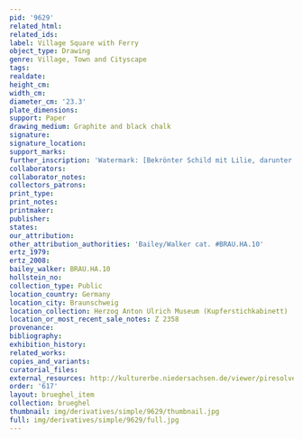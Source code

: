 ```yaml
---
pid: '9629'
related_html: 
related_ids: 
label: Village Square with Ferry
object_type: Drawing
genre: Village, Town and Cityscape
tags: 
realdate: 
height_cm: 
width_cm: 
diameter_cm: '23.3'
plate_dimensions: 
support: Paper
drawing_medium: Graphite and black chalk
signature: 
signature_location: 
support_marks: 
further_inscription: 'Watermark: [Bekrönter Schild mit Lilie, darunter W]'
collaborators: 
collaborator_notes: 
collectors_patrons: 
print_type: 
print_notes: 
printmaker: 
publisher: 
states: 
our_attribution: 
other_attribution_authorities: 'Bailey/Walker cat. #BRAU.HA.10'
ertz_1979: 
ertz_2008: 
bailey_walker: BRAU.HA.10
hollstein_no: 
collection_type: Public
location_country: Germany
location_city: Braunschweig
location_collection: Herzog Anton Ulrich Museum (Kupferstichkabinett)
location_or_most_recent_sale_notes: Z 2358
provenance: 
bibliography: 
exhibition_history: 
related_works: 
copies_and_variants: 
curatorial_files: 
external_resources: http://kulturerbe.niedersachsen.de/viewer/piresolver?id=isil_DE-MUS-026819_994
order: '617'
layout: brueghel_item
collection: brueghel
thumbnail: img/derivatives/simple/9629/thumbnail.jpg
full: img/derivatives/simple/9629/full.jpg
---
```


